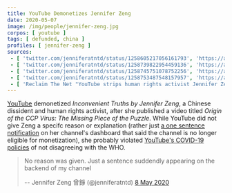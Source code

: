 ```yaml
---
title: YouTube Demonetizes Jennifer Zeng
date: 2020-05-07
image: /img/people/jennifer-zeng.jpg
corpos: [ youtube ]
tags: [ defunded, china ]
profiles: [ jennifer-zeng ]
sources:
 - [ 'twitter.com/jenniferatntd/status/1258605217056161793', 'https://archive.is/UuTjc' ]
 - [ 'twitter.com/jenniferatntd/status/1258739822954459136', 'https://archive.is/wWSVe' ]
 - [ 'twitter.com/jenniferatntd/status/1258745751078752256', 'https://archive.is/FXxnm' ]
 - [ 'twitter.com/jenniferatntd/status/1258753487548157957', 'https://archive.is/laSJf' ]
 - [ 'Reclaim The Net "YouTube strips human rights activist Jennifer Zeng of income" by Didi Rankovic (8 May 2020)', 'https://reclaimthenet.org/jennifer-zeng-demonetized/' ]
---
```


[YouTube](/youtube/) demonetized _Inconvenient Truths by Jennifer Zeng_, a
Chinese dissident and human rights activist, after she published a video titled
_Origin of the CCP Virus: The Missing Piece of the Puzzle_. While YouTube did
not give Zeng a specifc reason or explanation (rather just [a one sentence
notification](screenshot.jpg) on her channel's dashboard that said the channel
is no longer eligible for monetization), she probably violated [YouTube's
COVID-19
policies](/e/youtube-says-contradicting-who-will-violate-guidelines/) of
not disagreeing with the WHO.

> No reason was given. Just a sentence suddendly appearing on the backend of my
> channel
>
> -- Jennifer Zeng 曾錚 (@jenniferatntd) [8 May 2020](https://archive.is/laSJf)
